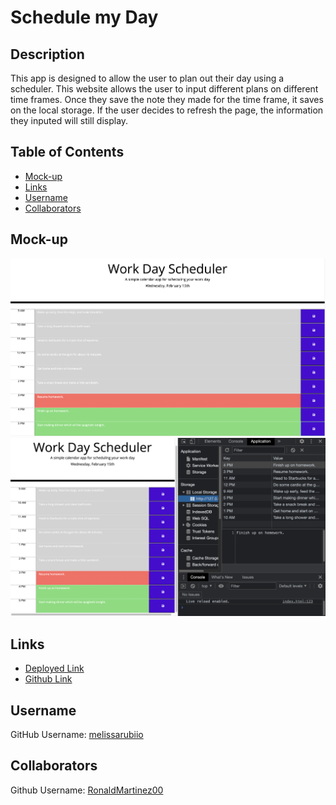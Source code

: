 # Schedule my Day

## Description
This app is designed to allow the user to plan out their day using a scheduler. This website allows the user to input different plans on different time frames. Once they save the note they made for the time frame, it saves on the local storage. If the user decides to refresh the page, the information they inputed will still display. 
## Table of Contents
- [Mock-up](#Mock-up)
- [Links](#Links)
- [Username](#Username)
- [Collaborators](#Collaborators)
## Mock-up
![mainscreen](/images/scheduler-ss.png)
![localstorage](/images/local-storage.png)
## Links
- [Deployed Link](https://melissarubiio.github.io/schedule-my-day/)
- [Github Link](https://github.com/melissarubiio/schedule-my-day#Links)
## Username
GitHub Username: [melissarubiio](https://github.com/melissarubiio)
## Collaborators
Github Username: [RonaldMartinez00](https://github.com/RonaldMartinez00)
